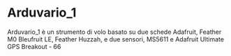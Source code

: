 # Arduvario_1
Arduvario_1 è un strumento di volo basato su due schede Adafruit, Feather M0  Bleufruit LE, Feather Huzzah, e due sensori, MS5611 e Adafruit Ultimate GPS Breakout - 66
